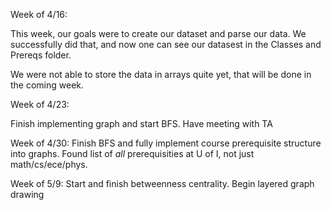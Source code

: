 Week of 4/16:

This week, our goals were to create our dataset and parse our data. We successfully did that, and now one can see our datasest in the Classes and Prereqs folder. 

We were not able to store the data in arrays quite yet, that will be done in the coming week.


Week of 4/23:

Finish implementing graph and start BFS. Have meeting with TA

Week of 4/30:
Finish BFS and fully implement course prerequisite structure into graphs. Found list of *all* prerequisities at U of I, not just math/cs/ece/phys.

Week of 5/9:
Start and finish betweenness centrality. Begin layered graph drawing